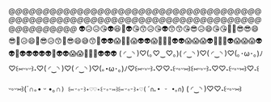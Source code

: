 @_@_@_@_@_@_@_@_@_@_@_@_@_@_@_@_@_@_@_@_@_@_@_@_@_@_@_@_@_@_@_@_@_@_@_@_@_@_@_@_@_@_@_@_@_@_@_@_@_@_@_@_@_@_@_@_@_@_@_@_@_@_@_@_@_@_@_@_@_@_@_@_@_@_@_@_@_@_@_@_@_@_@_@_
👽😥😥😘👽😆🤞👽😘😙😥😘👽😙😙😘😎😥😄😘😘💌💌😎😎😄😎💌😥😄💌😎😥😙🤞😎😄😅😙💌👽👽😱🤞🐉😱👽👽😱🥵🥵🥵👽👽😱😱😱👽🤞🤞🤞👽😱😱😱👽👽🥵👽👽👽👽👽🐉👽👽😱😱🥵🥵🥵👽👽👽
( ◜‿◝ )♡(｡♡‿♡｡)( ◜‿◝ )♡( ◜‿◝ )♡(｡･ω･｡)ﾉ♡꒰⑅ᵕ༚ᵕ꒱˖♡( ◜‿◝ )♡( ◜‿◝ )♡(｡･ω･｡)ﾉ♡꒰⑅ᵕ༚ᵕ꒱˖♡♡˖꒰ᵕ༚ᵕ⑅꒱꒰⑅ᵕ༚ᵕ꒱˖♡♡˖꒰ᵕ༚ᵕ⑅꒱♡˖꒰ᵕ༚ᵕ⑅꒱(´∩｡• ᵕ •｡∩`) ꒰⑅ᵕ༚ᵕ꒱˖♡♡˖꒰ᵕ༚ᵕ⑅꒱꒰⑅ᵕ༚ᵕ꒱˖♡(´∩｡• ᵕ •｡∩`) ( ◜‿◝ )♡♡˖꒰ᵕ༚ᵕ⑅꒱

